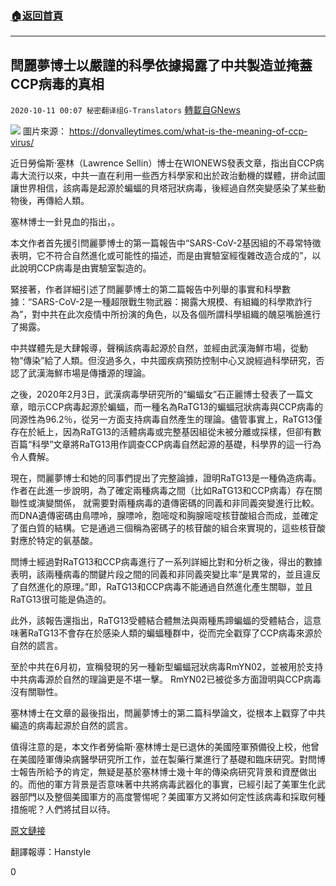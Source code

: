 ###  [:house:返回首頁](https://github.com/ourhimalayas/txt)
---

## 閆麗夢博士以嚴謹的科學依據揭露了中共製造並掩蓋CCP病毒的真相
`2020-10-11 00:07 秘密翻译组G-Translators` [轉載自GNews](https://gnews.org/zh-hant/416924/)

![]()![](https://s3.amazonaws.com/gnews-media-offload/wp-content/uploads/2020/10/11000146/1-68.png)
圖片來源： https://donvalleytimes.com/what-is-the-meaning-of-ccp-virus/

近日勞倫斯·塞林（Lawrence Sellin）博士在WIONEWS發表文章，指出自CCP病毒大流行以來，中共一直在利用一些西方科學家和出於政治動機的媒體，拼命試圖讓世界相信，該病毒是起源於蝙蝠的貝塔冠狀病毒，後經過自然突變感染了某些動物後，再傳給人類。

塞林博士一針見血的指出，。

本文作者首先援引閆麗夢博士的第一篇報告中“SARS-CoV-2基因組的不尋常特徵表明，它不符合自然進化或可能性的描述，而是由實驗室經復雜改造合成的”，以此說明CCP病毒是由實驗室製造的。

緊接著，作者詳細引述了閆麗夢博士的第二篇報告中列舉的事實和科學數據：“SARS-CoV-2是一種超限戰生物武器：揭露大規模、有組織的科學欺詐行為”，對中共在此次疫情中所扮演的角色，以及各個所謂科學組織的醜惡嘴臉進行了揭露。

中共媒體先是大肆報導，聲稱該病毒起源於自然，並經由武漢海鮮市場，從動物“傳染”給了人類。但沒過多久，中共國疾病預防控制中心又說經過科學研究，否認了武漢海鮮市場是傳播源的理論。

之後，2020年2月3日，武漢病毒學研究所的“蝙蝠女”石正麗博士發表了一篇文章，暗示CCP病毒起源於蝙蝠，而一種名為RaTG13的蝙蝠冠狀病毒與CCP病毒的同源性為96.2％，從另一方面支持病毒自然產生的理論。儘管事實上，RaTG13僅存在於紙上，因為RaTG13的活體病毒或完整基因組從未被分離或採樣，但卻有數百篇“科學”文章將RaTG13用作調查CCP病毒自然起源的基礎，科學界的這一行為令人費解。

現在，閆麗夢博士和她的同事們提出了完整論據，證明RaTG13是一種偽造病毒。作者在此進一步說明，為了確定兩種病毒之間（比如RaTG13和CCP病毒）存在關聯性或演變關係， 就需要對兩種病毒的遺傳密碼的同義和非同義突變進行比較。而DNA遺傳密碼由鳥嘌呤，腺嘌呤，胞嘧啶和胸腺嘧啶核苷酸組合而成，並確定了蛋白質的結構。它是通過三個稱為密碼子的核苷酸的組合來實現的，這些核苷酸對應於特定的氨基酸。

閆博士經過對RaTG13和CCP病毒進行了一系列詳細比對和分析之後，得出的數據表明，該兩種病毒的關鍵片段之間的同義和非同義突變比率“是異常的，並且違反了自然進化的原理。”即，RaTG13和CCP病毒不能通過自然進化產生關聯，並且RaTG13很可能是偽造的。

此外，該報告還指出，RaTG13受體結合體無法與兩種馬蹄蝙蝠的受體結合，這意味著RaTG13不會存在於感染人類的​​蝙蝠種群中，從而完全戳穿了CCP病毒來源於自然的謊言。

至於中共在6月初，宣稱發現的另一種新型蝙蝠冠狀病毒RmYN02，並被用於支持中共病毒源於自然的理論更是不堪一擊。 RmYN02已被從多方面證明與CCP病毒沒有關聯性。

塞林博士在文章的最後指出，閆麗夢博士的第二篇科學論文，從根本上戳穿了中共編造的病毒起源於自然的謊言。

值得注意的是，本文作者勞倫斯·塞林博士是已退休的美國陸軍預備役上校，他曾在美國陸軍傳染病醫學研究所工作，並在製藥行業進行了基礎和臨床研究。對閆博士報告所給予的肯定，無疑是基於塞林博士幾十年的傳染病研究背景和資歷做出的。而他的軍方背景是否意味著中共將病毒武器化的事實，已經引起了美軍生化武器部門以及整個美國軍方的高度警惕呢？美國軍方又將如何定性該病毒和採取何種措施呢？人們將拭目以待。

[原文鏈接](https://www.wionews.com/opinions-blogs/dr-li-meng-yan-reveals-chinas-fake-science-and-the-covid-19-cover-up-333982)

翻譯報導：Hanstyle

0
